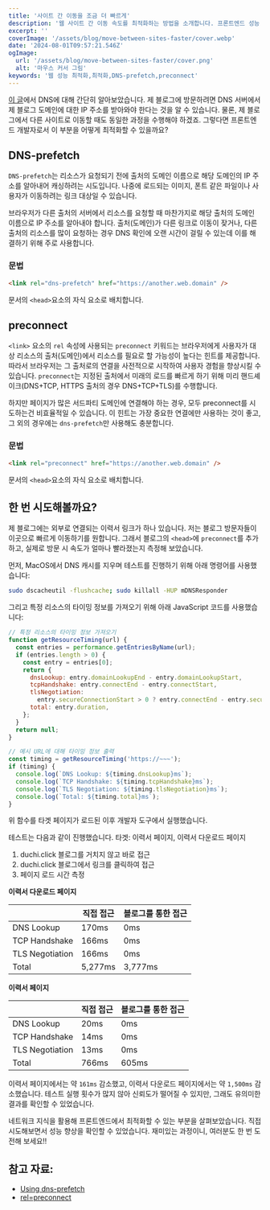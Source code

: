 ```yaml
---
title: '사이트 간 이동을 조금 더 빠르게'
description: '웹 사이트 간 이동 속도를 최적화하는 방법을 소개합니다. 프론트엔드 성능 향상을 위한 DNS-prefetch와 preconnect 활용법을 알아보세요.'
excerpt: ''
coverImage: '/assets/blog/move-between-sites-faster/cover.webp'
date: '2024-08-01T09:57:21.546Z'
ogImage:
  url: '/assets/blog/move-between-sites-faster/cover.png'
  alt: '마우스 커서 그림'
keywords: '웹 성능 최적화,최적화,DNS-prefetch,preconnect'
---
```


[이 글](/posts/what-is-your-name-dns-server)에서 DNS에 대해 간단히 알아보았습니다. 제 블로그에 방문하려면 DNS 서버에서 제 블로그 도메인에 대한 IP 주소를 받아와야 한다는 것을 알 수 있습니다. 물론, 제 블로그에서 다른 사이트로 이동할 때도 동일한 과정을 수행해야 하겠죠. 그렇다면 프론트엔드 개발자로서 이 부분을 어떻게 최적화할 수 있을까요?

## DNS-prefetch

`DNS-prefetch`는 리소스가 요청되기 전에 출처의 도메인 이름으로 해당 도메인의 IP 주소를 알아내어 캐싱하려는 시도입니다. 나중에 로드되는 이미지, 폰트 같은 파일이나 사용자가 이동하려는 링크 대상일 수 있습니다.

브라우저가 다른 출처의 서버에서 리소스를 요청할 때 마찬가지로 해당 출처의 도메인 이름으로 IP 주소를 알아내야 합니다. 출처(도메인)가 다른 링크로 이동이 잦거나, 다른 출처의 리소스를 많이 요청하는 경우 DNS 확인에 오랜 시간이 걸릴 수 있는데 이를 해결하기 위해 주로 사용합니다.

### 문법

```html
<link rel="dns-prefetch" href="https://another.web.domain" />
```

문서의 `<head>`요소의 자식 요소로 배치합니다.

## preconnect

`<link>` 요소의 `rel` 속성에 사용되는 `preconnect` 키워드는 브라우저에게 사용자가 대상 리소스의 출처(도메인)에서 리소스를 필요로 할 가능성이 높다는 힌트를 제공합니다. 따라서 브라우저는 그 출처로의 연결을 사전적으로 시작하여 사용자 경험을 향상시킬 수 있습니다. `preconnect`는 지정된 출처에서 미래의 로드를 빠르게 하기 위해 미리 핸드셰이크(DNS+TCP, HTTPS 출처의 경우 DNS+TCP+TLS)를 수행합니다.

하지만 페이지가 많은 서드파티 도메인에 연결해야 하는 경우, 모두 preconnect를 시도하는건 비효율적일 수 있습니다. 이 힌트는 가장 중요한 연결에만 사용하는 것이 좋고, 그 외의 경우에는 `dns-prefetch`만 사용해도 충분합니다.

### 문법

```html
<link rel="preconnect" href="https://another.web.domain" />
```

문서의 `<head>`요소의 자식 요소로 배치합니다.

## 한 번 시도해볼까요?

제 블로그에는 외부로 연결되는 이력서 링크가 하나 있습니다. 저는 블로그 방문자들이 이곳으로 빠르게 이동하기를 원합니다. 그래서 블로그의 `<head>`에 `preconnect`를 추가하고, 실제로 방문 시 속도가 얼마나 빨라졌는지 측정해 보았습니다.

먼저, MacOS에서 DNS 캐시를 지우며 테스트를 진행하기 위해 아래 명령어를 사용했습니다:

```sh
sudo dscacheutil -flushcache; sudo killall -HUP mDNSResponder
```

그리고 특정 리소스의 타이밍 정보를 가져오기 위해 아래 JavaScript 코드를 사용했습니다:

```js showLineNumbers
// 특정 리소스의 타이밍 정보 가져오기
function getResourceTiming(url) {
  const entries = performance.getEntriesByName(url);
  if (entries.length > 0) {
    const entry = entries[0];
    return {
      dnsLookup: entry.domainLookupEnd - entry.domainLookupStart,
      tcpHandshake: entry.connectEnd - entry.connectStart,
      tlsNegotiation:
        entry.secureConnectionStart > 0 ? entry.connectEnd - entry.secureConnectionStart : 0,
      total: entry.duration,
    };
  }
  return null;
}

// 예시 URL에 대해 타이밍 정보 출력
const timing = getResourceTiming('https://~~~');
if (timing) {
  console.log(`DNS Lookup: ${timing.dnsLookup}ms`);
  console.log(`TCP Handshake: ${timing.tcpHandshake}ms`);
  console.log(`TLS Negotiation: ${timing.tlsNegotiation}ms`);
  console.log(`Total: ${timing.total}ms`);
}
```

위 함수를 타겟 페이지가 로드된 이후 개발자 도구에서 실행했습니다.

테스트는 다음과 같이 진행했습니다. 타겟: 이력서 페이지, 이력서 다운로드 페이지

1. duchi.click 블로그를 거치지 않고 바로 접근
2. duchi.click 블로그에서 링크를 클릭하여 접근
3. 페이지 로드 시간 측정

**이력서 다운로드 페이지**

|                 | 직접 접근 | 블로그를 통한 접근 |
| --------------- | --------- | ------------------ |
| DNS Lookup      | 170ms     | 0ms                |
| TCP Handshake   | 166ms     | 0ms                |
| TLS Negotiation | 166ms     | 0ms                |
| Total           | 5,277ms   | 3,777ms            |

**이력서 페이지**

|                 | 직접 접근 | 블로그를 통한 접근 |
| --------------- | --------- | ------------------ |
| DNS Lookup      | 20ms      | 0ms                |
| TCP Handshake   | 14ms      | 0ms                |
| TLS Negotiation | 13ms      | 0ms                |
| Total           | 766ms     | 605ms              |

이력서 페이지에서는 약 `161ms` 감소했고, 이력서 다운로드 페이지에서는 약 `1,500ms` 감소했습니다.
테스트 실행 횟수가 많지 않아 신뢰도가 떨어질 수 있지만, 그래도 유의미한 결과를 확인할 수 있었습니다.

네트워크 지식을 활용해 프론트엔드에서 최적화할 수 있는 부분을 살펴보았습니다. 직접 시도해보면서 성능 향상을 확인할 수 있었습니다. 재미있는 과정이니, 여러분도 한 번 도전해 보세요!!

## 참고 자료:

- [Using dns-prefetch](https://developer.mozilla.org/en-US/docs/Web/Performance/dns-prefetch)
- [rel=preconnect](https://developer.mozilla.org/en-US/docs/Web/HTML/Attributes/rel/preconnect)
